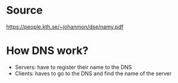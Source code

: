 # Source
https://people.kth.se/~johanmon/dse/namy.pdf

# How DNS work?

* Servers: have to register their name to the DNS
* Clients: haves to go to the DNS and find the name of the server
